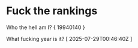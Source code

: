 # Fuck the rankings

Who the hell am I?
{ 19940140 }

What fucking year is it?
[ 2025-07-29T00:46:40Z ]
